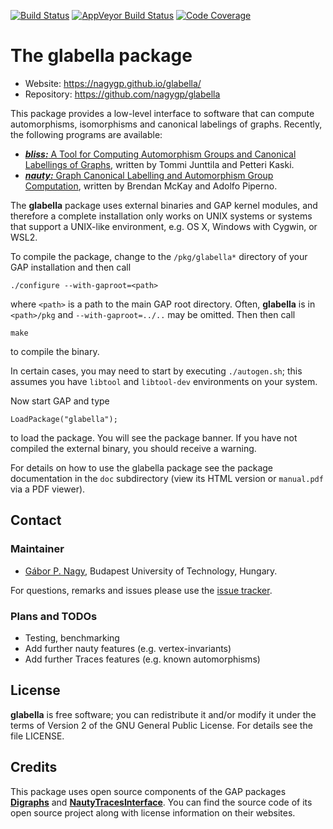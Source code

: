 [![Build Status](https://github.com/nagygp/glabella/workflows/CI/badge.svg?branch=master)](https://github.com/nagygp/glabella/actions?query=workflow%3ACI+branch%3Amaster)
[![AppVeyor Build Status](https://ci.appveyor.com/api/projects/status/github/nagygp/glabella?branch=master&svg=true)](https://ci.appveyor.com/project/nagygp/glabella)
[![Code Coverage](https://codecov.io/github/nagygp/glabella/coverage.svg?branch=master&token=)](https://codecov.io/gh/nagygp/glabella)

# The glabella package

* Website: https://nagygp.github.io/glabella/
* Repository: https://github.com/nagygp/glabella

This package provides a low-level interface to software that can compute automorphisms, isomorphisms and canonical labelings of graphs. Recently, the following programs are available:

* [***bliss:*** A Tool for Computing Automorphism Groups and Canonical Labellings of Graphs](http://www.tcs.hut.fi/Software/bliss/), written by Tommi Junttila and Petteri Kaski.
* [***nauty:*** Graph Canonical Labelling and Automorphism Group Computation](https://pallini.di.uniroma1.it/), written by Brendan McKay and Adolfo Piperno.

The **glabella** package uses external binaries and GAP kernel modules, and therefore a complete installation only works on UNIX systems or systems that support a UNIX-like environment, e.g. OS X, Windows with Cygwin, or WSL2. 

To compile the package, change to the `/pkg/glabella*` directory of your GAP installation and then call

	./configure --with-gaproot=<path>

where `<path>` is a path to the main GAP root directory. Often, **glabella** is in `<path>/pkg` and `--with-gaproot=../..` may be omitted. Then then call

	make 

to compile the binary. 

In certain cases, you may need to start by executing `./autogen.sh`; this assumes you have `libtool` and `libtool-dev` environments on your system.  

Now start GAP and type

	LoadPackage("glabella");

to load the package. You will see the package banner. If you have not compiled the external binary, you should receive a warning.

For details on how to use the glabella package see the package documentation in the `doc` subdirectory (view its HTML version or  `manual.pdf`  via a PDF viewer). 

## Contact

### Maintainer

* [Gábor P. Nagy](https://algebra.math.bme.hu/nagy-gabor), Budapest University of Technology, Hungary.

For questions, remarks and issues please use the [issue tracker](https://github.com/nagygp/glabella/issues).

### Plans and TODOs

* Testing, benchmarking
* Add further nauty features (e.g. vertex-invariants)
* Add further Traces features (e.g. known automorphisms)

## License

**glabella** is free software; you can redistribute it and/or modify it under the terms of Version 2 of the GNU General Public License. For details see the file LICENSE.

## Credits

This package uses open source components of the GAP packages [**Digraphs**](https://github.com/gap-packages/Digraphs) and [**NautyTracesInterface**](https://github.com/gap-packages/NautyTracesInterface). You can find the source code of its open source project along with license information on their websites. 
